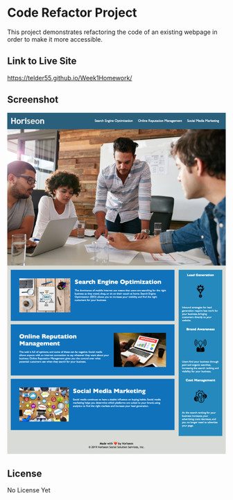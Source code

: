 # Code Refactor Project

This project demonstrates refactoring the code of an existing webpage in order to make it more accessible. 

## Link to Live Site
https://telder55.github.io/Week1Homework/ 

## Screenshot
![Alt text](assets/images/Horiseon-Digital-Marketing-Services_Screenshot.png?raw=true "Horiseon Website Screenshot")

## License
No License Yet